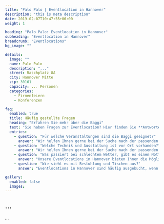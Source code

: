```yaml
---
title: "Palo Palo | Eventlocation in Hannover"
description: "this is meta description"
date: 2019-02-07T10:47:55+06:00
weight: 1

heading: "Palo Palo: Eventlocation in Hannover"
subheading: "Eventlocation in Hannover"
breadcrumb: "Eventlocations"
bg_image: ""

details:
  image: ""
  name: Palo Palo
  description: "..."
  street: Raschplatz 8A
  city: Hannover Mitte
  zip: 30161
  capacity: ... Personen
  categories:
    - Firmenfeiern
    - Konferenzen

faq:
  enabled: true
  title: Häufig gestellte Fragen
  heading: "Erfahren Sie mehr über die Baggi"
  text: "Sie haben Fragen zur Eventlocation? Hier finden Sie **Antworten auf häufig gestellte Fragen**. Zögern Sie nicht, uns bei weiteren Fragen zu kontaktieren."
  entries:
    - question: "Für welche Veranstaltungen sind die Baggi geeignet?"
      answer: "Wir helfen Ihnen gerne bei der Suche nach der passenden Eventlocation für Ihre Veranstaltung in Hannover. Egal ob Sie eine Hochzeit, ein Firmenevent oder eine private Feier planen, wir haben die passende Location für Sie."
    - question: "Welche Technik und Ausstattung ist vor Ort vorhanden?"
      answer: "Wir helfen Ihnen gerne bei der Suche nach der passenden Eventlocation für Ihre Veranstaltung in Hannover. Egal ob Sie eine Hochzeit, ein Firmenevent oder eine private Feier planen, wir haben die passende Location für Sie."
    - question: "Was passiert bei schlechtem Wetter, gibt es einen Notfallplan?"
      answer: "Unsere Eventlocations in Hannover bieten Ihnen die Möglichkeit, Ihre Veranstaltung individuell und passend zu gestalten. Wir beraten Sie gerne bei der Auswahl der passenden Location und unterstützen Sie bei der Umsetzung Ihrer Vorstellungen."
    - question: "Wie sieht es mit Bestuhlung und Tischen aus?"
      answer: "Eventlocations in Hannover sind häufig ausgebucht, wenn es sich um beliebte Veranstaltungsorte handelt oder wenn es sich um eine Veranstaltung in der Hochsaison handelt. Wir empfehlen Ihnen daher, frühzeitig eine Anfrage zu stellen, um die Verfügbarkeit zu prüfen."

gallery:
  enabled: false
  images:
---
```


## ...

...
